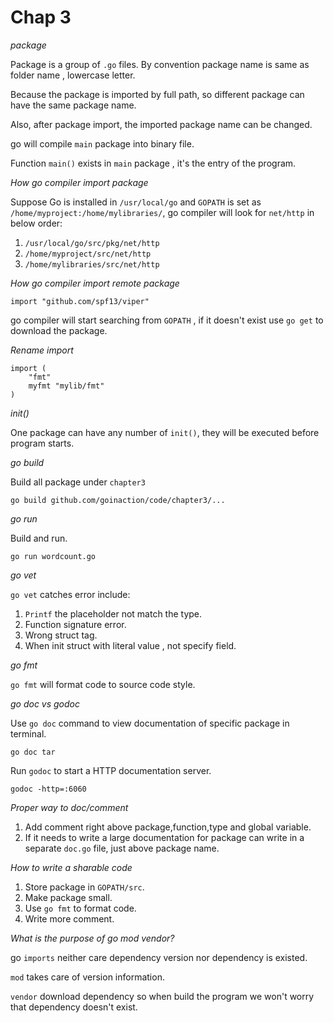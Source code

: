# Chap 3

*package*

Package is a group of `.go` files. By convention package name is same as folder name , lowercase letter.

Because the package is imported by full path, so different package can have the same package name.

Also, after package import, the imported package name can be changed.

go will compile `main` package into binary file.

Function `main()` exists in `main` package , it's the entry of the program.

*How go compiler import package*

Suppose Go is installed in `/usr/local/go` and `GOPATH` is set as `/home/myproject:/home/mylibraries/`, go compiler will
look for `net/http` in below order:

1. `/usr/local/go/src/pkg/net/http`
2. `/home/myproject/src/net/http`
3. `/home/mylibraries/src/net/http`

*How go compiler import remote package*

```
import "github.com/spf13/viper"
```

go compiler will start searching from `GOPATH` , if it doesn't exist use `go get` to download the package.

*Rename import*

```
import (
    "fmt"
    myfmt "mylib/fmt"
)
```

*init()*

One package can have any number of `init()`, they will be executed before program starts.

*go build*

Build all package under `chapter3`

```
go build github.com/goinaction/code/chapter3/...
```

*go run*

Build and run.

```
go run wordcount.go
```

*go vet*

`go vet` catches error include:

1. `Printf` the placeholder not match the type.
2. Function signature error.
3. Wrong struct tag.
4. When init struct with literal value , not specify field.

*go fmt*

`go fmt` will format code to source code style.

*go doc vs godoc*

Use `go doc` command to view documentation of specific package in terminal.

```
go doc tar
```

Run `godoc` to start a HTTP documentation server.

```
godoc -http=:6060
```

*Proper way to doc/comment*

1. Add comment right above package,function,type and global variable.
2. If it needs to write a large documentation for package can write in a separate `doc.go` file, just above package
   name.

*How to write a sharable code*

1. Store package in `GOPATH/src`.
2. Make package small.
3. Use `go fmt` to format code.
4. Write more comment.

*What is the purpose of go mod vendor?*

go `imports` neither care dependency version nor dependency is existed.

`mod` takes care of version information.

`vendor` download dependency so when build the program we won't worry that dependency doesn't exist.